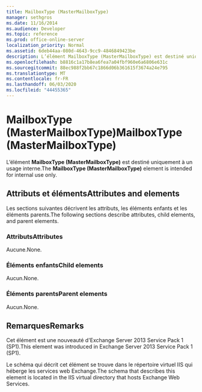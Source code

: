 ```yaml
---
title: MailboxType (MasterMailboxType)
manager: sethgros
ms.date: 11/16/2014
ms.audience: Developer
ms.topic: reference
ms.prod: office-online-server
localization_priority: Normal
ms.assetid: 6deb44aa-080d-4643-9cc9-4846849423be
description: L’élément MailboxType (MasterMailboxType) est destiné uniquement à un usage interne.
ms.openlocfilehash: b8816c1a17b8ea6fea7a04fbf960e6a6806e631c
ms.sourcegitcommit: 88ec988f2bb67c1866d06b361615f3674a24e795
ms.translationtype: MT
ms.contentlocale: fr-FR
ms.lasthandoff: 06/03/2020
ms.locfileid: "44455365"
---
```

# <a name="mailboxtype-mastermailboxtype"></a><span data-ttu-id="daaa3-103">MailboxType (MasterMailboxType)</span><span class="sxs-lookup"><span data-stu-id="daaa3-103">MailboxType (MasterMailboxType)</span></span>

<span data-ttu-id="daaa3-104">L’élément **MailboxType (MasterMailboxType)** est destiné uniquement à un usage interne.</span><span class="sxs-lookup"><span data-stu-id="daaa3-104">The **MailboxType (MasterMailboxType)** element is intended for internal use only.</span></span> 

## <a name="attributes-and-elements"></a><span data-ttu-id="daaa3-105">Attributs et éléments</span><span class="sxs-lookup"><span data-stu-id="daaa3-105">Attributes and elements</span></span>

<span data-ttu-id="daaa3-106">Les sections suivantes décrivent les attributs, les éléments enfants et les éléments parents.</span><span class="sxs-lookup"><span data-stu-id="daaa3-106">The following sections describe attributes, child elements, and parent elements.</span></span>
  
### <a name="attributes"></a><span data-ttu-id="daaa3-107">Attributs</span><span class="sxs-lookup"><span data-stu-id="daaa3-107">Attributes</span></span>

<span data-ttu-id="daaa3-108">Aucune.</span><span class="sxs-lookup"><span data-stu-id="daaa3-108">None.</span></span>
  
### <a name="child-elements"></a><span data-ttu-id="daaa3-109">Éléments enfants</span><span class="sxs-lookup"><span data-stu-id="daaa3-109">Child elements</span></span>

<span data-ttu-id="daaa3-110">Aucun.</span><span class="sxs-lookup"><span data-stu-id="daaa3-110">None.</span></span>
  
### <a name="parent-elements"></a><span data-ttu-id="daaa3-111">Éléments parents</span><span class="sxs-lookup"><span data-stu-id="daaa3-111">Parent elements</span></span>

<span data-ttu-id="daaa3-112">Aucun.</span><span class="sxs-lookup"><span data-stu-id="daaa3-112">None.</span></span>
  
## <a name="remarks"></a><span data-ttu-id="daaa3-113">Remarques</span><span class="sxs-lookup"><span data-stu-id="daaa3-113">Remarks</span></span>

<span data-ttu-id="daaa3-114">Cet élément est une nouveauté d'Exchange Server 2013 Service Pack 1 (SP1).</span><span class="sxs-lookup"><span data-stu-id="daaa3-114">This element was introduced in Exchange Server 2013 Service Pack 1 (SP1).</span></span>
  
<span data-ttu-id="daaa3-115">Le schéma qui décrit cet élément se trouve dans le répertoire virtuel IIS qui héberge les services web Exchange.</span><span class="sxs-lookup"><span data-stu-id="daaa3-115">The schema that describes this element is located in the IIS virtual directory that hosts Exchange Web Services.</span></span>
  

